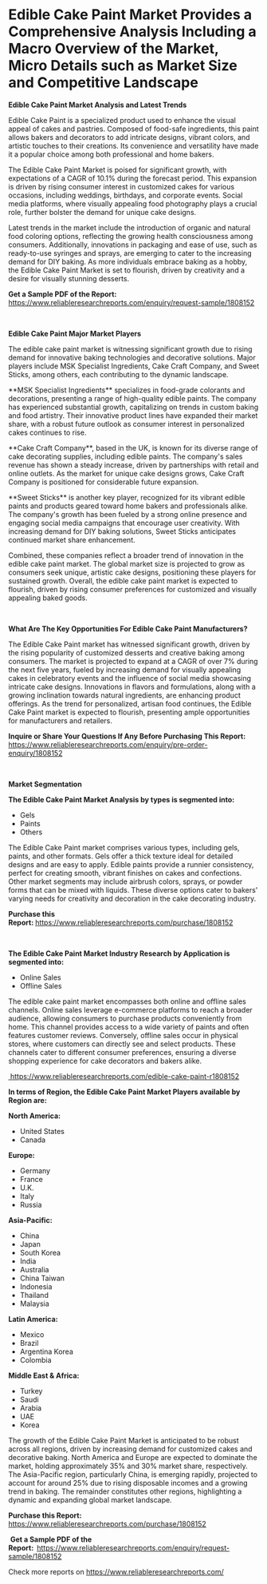 <p><h1>Edible Cake Paint Market Provides a Comprehensive Analysis Including a Macro Overview of the Market, Micro Details such as Market Size and Competitive Landscape</h1></p><p><strong>Edible Cake Paint Market Analysis and Latest Trends</strong></p>
<p><p>Edible Cake Paint is a specialized product used to enhance the visual appeal of cakes and pastries. Composed of food-safe ingredients, this paint allows bakers and decorators to add intricate designs, vibrant colors, and artistic touches to their creations. Its convenience and versatility have made it a popular choice among both professional and home bakers.</p><p>The Edible Cake Paint Market is poised for significant growth, with expectations of a CAGR of 10.1% during the forecast period. This expansion is driven by rising consumer interest in customized cakes for various occasions, including weddings, birthdays, and corporate events. Social media platforms, where visually appealing food photography plays a crucial role, further bolster the demand for unique cake designs.</p><p>Latest trends in the market include the introduction of organic and natural food coloring options, reflecting the growing health consciousness among consumers. Additionally, innovations in packaging and ease of use, such as ready-to-use syringes and sprays, are emerging to cater to the increasing demand for DIY baking. As more individuals embrace baking as a hobby, the Edible Cake Paint Market is set to flourish, driven by creativity and a desire for visually stunning desserts.</p></p>
<p><strong>Get a Sample PDF of the Report:&nbsp;</strong> <a href="https://www.reliableresearchreports.com/enquiry/request-sample/1808152?utm_campaign=2245&utm_medium=2&utm_source=Github&utm_content=ia&utm_term=07042025&utm_id=edible-cake-paint">https://www.reliableresearchreports.com/enquiry/request-sample/1808152</a></p>
<p>&nbsp;</p>
<p><strong>Edible Cake Paint Major Market Players</strong></p>
<p><p>The edible cake paint market is witnessing significant growth due to rising demand for innovative baking technologies and decorative solutions. Major players include MSK Specialist Ingredients, Cake Craft Company, and Sweet Sticks, among others, each contributing to the dynamic landscape.</p><p>**MSK Specialist Ingredients** specializes in food-grade colorants and decorations, presenting a range of high-quality edible paints. The company has experienced substantial growth, capitalizing on trends in custom baking and food artistry. Their innovative product lines have expanded their market share, with a robust future outlook as consumer interest in personalized cakes continues to rise.</p><p>**Cake Craft Company**, based in the UK, is known for its diverse range of cake decorating supplies, including edible paints. The company's sales revenue has shown a steady increase, driven by partnerships with retail and online outlets. As the market for unique cake designs grows, Cake Craft Company is positioned for considerable future expansion.</p><p>**Sweet Sticks** is another key player, recognized for its vibrant edible paints and products geared toward home bakers and professionals alike. The company's growth has been fueled by a strong online presence and engaging social media campaigns that encourage user creativity. With increasing demand for DIY baking solutions, Sweet Sticks anticipates continued market share enhancement.</p><p>Combined, these companies reflect a broader trend of innovation in the edible cake paint market. The global market size is projected to grow as consumers seek unique, artistic cake designs, positioning these players for sustained growth. Overall, the edible cake paint market is expected to flourish, driven by rising consumer preferences for customized and visually appealing baked goods.</p></p>
<p>&nbsp;</p>
<p><strong>What Are The Key Opportunities For Edible Cake Paint Manufacturers?</strong></p>
<p><p>The Edible Cake Paint market has witnessed significant growth, driven by the rising popularity of customized desserts and creative baking among consumers. The market is projected to expand at a CAGR of over 7% during the next five years, fueled by increasing demand for visually appealing cakes in celebratory events and the influence of social media showcasing intricate cake designs. Innovations in flavors and formulations, along with a growing inclination towards natural ingredients, are enhancing product offerings. As the trend for personalized, artisan food continues, the Edible Cake Paint market is expected to flourish, presenting ample opportunities for manufacturers and retailers.</p></p>
<p><strong>Inquire or Share Your Questions If Any Before Purchasing This Report:</strong> <a href="https://www.reliableresearchreports.com/enquiry/pre-order-enquiry/1808152?utm_campaign=2245&utm_medium=2&utm_source=Github&utm_content=ia&utm_term=07042025&utm_id=edible-cake-paint">https://www.reliableresearchreports.com/enquiry/pre-order-enquiry/1808152</a></p>
<p>&nbsp;</p>
<p><strong>Market Segmentation</strong></p>
<p><strong>The Edible Cake Paint Market Analysis by types is segmented into:</strong></p>
<p><ul><li>Gels</li><li>Paints</li><li>Others</li></ul></p>
<p><p>The Edible Cake Paint market comprises various types, including gels, paints, and other formats. Gels offer a thick texture ideal for detailed designs and are easy to apply. Edible paints provide a runnier consistency, perfect for creating smooth, vibrant finishes on cakes and confections. Other market segments may include airbrush colors, sprays, or powder forms that can be mixed with liquids. These diverse options cater to bakers' varying needs for creativity and decoration in the cake decorating industry.</p></p>
<p><strong>Purchase this Report:&nbsp;</strong><a href="https://www.reliableresearchreports.com/purchase/1808152?utm_campaign=2245&utm_medium=2&utm_source=Github&utm_content=ia&utm_term=07042025&utm_id=edible-cake-paint">https://www.reliableresearchreports.com/purchase/1808152</a></p>
<p>&nbsp;</p>
<p><strong>The Edible Cake Paint Market Industry Research by Application is segmented into:</strong></p>
<p><ul><li>Online Sales</li><li>Offline Sales</li></ul></p>
<p><p>The edible cake paint market encompasses both online and offline sales channels. Online sales leverage e-commerce platforms to reach a broader audience, allowing consumers to purchase products conveniently from home. This channel provides access to a wide variety of paints and often features customer reviews. Conversely, offline sales occur in physical stores, where customers can directly see and select products. These channels cater to different consumer preferences, ensuring a diverse shopping experience for cake decorators and bakers alike.</p></p>
<p><a href="https://www.reliableresearchreports.com/edible-cake-paint-r1808152?utm_campaign=2245&utm_medium=2&utm_source=Github&utm_content=ia&utm_term=07042025&utm_id=edible-cake-paint">&nbsp;https://www.reliableresearchreports.com/edible-cake-paint-r1808152</a></p>
<p><strong>In terms of Region, the Edible Cake Paint Market Players available by Region are:</strong></p>
<p>
    <p> <strong> North America: </strong>
        <ul>
            <li>United States</li>
            <li>Canada</li>
        </ul>
        </p> 
    <p> <strong> Europe: </strong>
        <ul>
            <li>Germany</li>
            <li>France</li>
            <li>U.K.</li>
            <li>Italy</li>
            <li>Russia</li>
        </ul>
        </p> 
    <p> <strong> Asia-Pacific: </strong>
        <ul>
            <li>China</li>
            <li>Japan</li>
            <li>South Korea</li>
            <li>India</li>
            <li>Australia</li>
            <li>China Taiwan</li>
            <li>Indonesia</li>
            <li>Thailand</li>
            <li>Malaysia</li>
        </ul>
        </p> 
    <p> <strong> Latin America: </strong>
        <ul>
            <li>Mexico</li>
            <li>Brazil</li>
            <li>Argentina Korea</li>
            <li>Colombia</li>
        </ul>
        </p> 
    <p> <strong> Middle East & Africa: </strong>
        <ul>
            <li>Turkey</li>
            <li>Saudi</li>
            <li>Arabia</li>
            <li>UAE</li>
            <li>Korea</li>
        </ul>
    </p>
    </p>
<p><p>The growth of the Edible Cake Paint Market is anticipated to be robust across all regions, driven by increasing demand for customized cakes and decorative baking. North America and Europe are expected to dominate the market, holding approximately 35% and 30% market share, respectively. The Asia-Pacific region, particularly China, is emerging rapidly, projected to account for around 25% due to rising disposable incomes and a growing trend in baking. The remainder constitutes other regions, highlighting a dynamic and expanding global market landscape.</p></p>
<p><strong>Purchase this Report: </strong><a href="https://www.reliableresearchreports.com/purchase/1808152?utm_campaign=2245&utm_medium=2&utm_source=Github&utm_content=ia&utm_term=07042025&utm_id=edible-cake-paint">https://www.reliableresearchreports.com/purchase/1808152</a></p>
<p>&nbsp;<strong>Get a Sample PDF of the Report:&nbsp;&nbsp;</strong><a href="https://www.reliableresearchreports.com/enquiry/request-sample/1808152?utm_campaign=2245&utm_medium=2&utm_source=Github&utm_content=ia&utm_term=07042025&utm_id=edible-cake-paint">https://www.reliableresearchreports.com/enquiry/request-sample/1808152</a></p>
<p><strong></strong></p>
<p>Check more reports on <a href="https://www.reliableresearchreports.com/?utm_campaign=2245&utm_medium=2&utm_source=Github&utm_content=ia&utm_term=07042025&utm_id=edible-cake-paint">https://www.reliableresearchreports.com/</a></p>